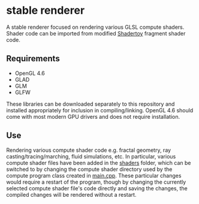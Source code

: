 # stable renderer
 A stable renderer focused on rendering various GLSL compute shaders. Shader code can be imported from modified [Shadertoy](https://www.shadertoy.com/) fragment shader code.
 
## Requirements

* OpenGL 4.6
* GLAD
* GLM
* GLFW

These libraries can be downloaded separately to this repository and installed appropriately for inclusion in compiling/linking. OpenGL 4.6 should come with most modern GPU drivers and does not require installation.

## Use

Rendering various compute shader code e.g. fractal geometry, ray casting/tracing/marching, fluid simulations, etc. In particular, various compute shader files have been added in the [shaders](src/shaders) folder, which can be switched to by changing the compute shader directory used by the compute program class created in [main.cpp](src/main.cpp). These particular changes would require a restart of the program, though by changing the currently selected compute shader file's code directly and saving the changes, the compiled changes will be rendered without a restart.
